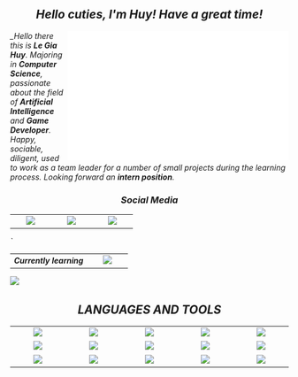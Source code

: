 <h2 align='center'> <i>Hello cuties, I'm Huy! Have a great time!</h2>  

<img align="right" src="https://github.com/Eel-Aig-gYuh/github-transparent/blob/main/overview.svg"  width="400">

_Hello there this is **Le Gia Huy**. Majoring in **Computer Science**, passionate about the field of **Artificial Intelligence** and **Game Developer**. Happy, sociable, diligent, used to work as a team leader for a number of small projects during the learning process. Looking forward an **intern position**.
<h3 align='center'><b>Social Media</b></h3>
<p align='center'>
 
<table width="100" align='center'>
    <tr>
        <td align='center' width="60">
            <a href="https://www.facebook.com/nhois031/"><img src="https://th.bing.com/th/id/OIP.K61w8tCEKaKN--vUwjeSSwHaHa?w=201&h=201&c=7&r=0&o=5&dpr=1.3&pid=1.7" width="60"></a>
        </td>
        <td align='center' width="60">
            <a href="https://www.instagram.com/nhois031/"><img src="https://cdn-icons-png.flaticon.com/512/1409/1409946.png"></a>
        </td>
        <td align='center' width="60">
            <a href="https://www.linkedin.com/in/huy-l%C3%AA-0871a92b8/"><img src="https://cdn-icons-png.flaticon.com/512/1409/1409945.png" width="60"></a>
        </td>
    </tr> 
</table>
</p>
<table width="100" align='center'>
    <tr>
         <td align='center'>
            <b>Currently learning</b>
         </td>
    `    <td align='center' width="60">
            <img src="https://i.pinimg.com/564x/01/df/95/01df95b743a4c19efa58805f2db15474.jpg">
        </td>
    </tr>
</table>

<img src="https://i.pinimg.com/originals/d2/40/dd/d240ddbcf97be8749949be6360a02bd9.gif">

<h2 align='center'><b>LANGUAGES AND TOOLS</b></h2>

<table width="100">
<tr>
    <td align='center' width="190">
        <img src="https://logodix.com/logo/773715.png" width="60">
    </td>
    <td align='center' width="190">
        <img src="https://cdn-icons-png.flaticon.com/512/5969/5969346.png" width="60">
    </td>
    <td align='center' width="190">
        <img src="https://th.bing.com/th/id/OIP.3VDKrtjNSIwdFhYyCTruKgHaHO?rs=1&pid=ImgDetMain" width="60">
    </td>
     <td align='center' width="190">
        <img src="https://www.vectorlogo.zone/logos/amazon_aws/amazon_aws-ar21.svg">
    </td>
    <td align='center'  width="190">
        <img src="https://cdn-icons-png.flaticon.com/512/518/518705.png" width="60">
    </td>
</tr>
<tr>
    <td align='center'>
        <img src="https://www.freeiconspng.com/uploads/c--logo-icon-0.png" width="60">
    </td>
    <td align='center'>
        <img src="https://www.pngitem.com/pimgs/m/31-312303_python-python-icon-png-transparent-png.png" width="60">
    </td>
    <td align='center'>
        <img src="https://www.kindpng.com/picc/m/198-1984828_java-icon-transparent-hd-png-download.png" width="60">
    </td>
    <td align='center'>
        <img src="https://th.bing.com/th/id/R.f56174382f698556d4d63de4d8c70e48?rik=7TNZh0Qu7rB3qg&riu=http%3a%2f%2flogos-download.com%2fwp-content%2fuploads%2f2016%2f09%2fDocker_logo.png&ehk=3bIEk6kEfOfkM%2fXL3vD30cFCffWkz%2fhymoTC2pq9GVU%3d&risl=&pid=ImgRaw&r=0" width="60">
    </td>
    <td align='center'>
        <img src="https://pngimg.com/uploads/mysql/mysql_PNG23.png" width="60">
    </td>
</tr>
<tr>
    <td align='center' width="190">
            <img src="https://www.vhv.rs/dpng/d/486-4864508_css-logo-png-transparent-png.png" width="60"/>
    </td>
    <td align='center' width="190">
            <img src="https://images.vexels.com/media/users/3/166383/isolated/preview/6024bc5746d7436c727825dc4fc23c22-html-programming-language-icon-by-vexels.png" width="80"/>
    </td>
     <td align='center' width="190">
        <img src="https://th.bing.com/th/id/OIP.g7J-f7bMgDNXoXNGVMV7WwHaKv?rs=1&pid=ImgDetMain" width="60">
    </td>
    <td align='center' width="190">
        <img src="https://www.vectorlogo.zone/logos/reactjs/reactjs-ar21.svg">
    </td>
    <td align='center'>
            <img src="https://www.vectorlogo.zone/logos/mongodb/mongodb-ar21.svg"/>
    </td>
</tr>
</table>

